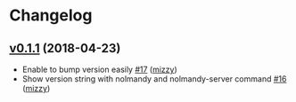 # Changelog

## [v0.1.1](https://github.com/aktsk/nolmandy/compare/v0.1.0...v0.1.1) (2018-04-23)

* Enable to bump version easily [#17](https://github.com/aktsk/nolmandy/pull/17) ([mizzy](https://github.com/mizzy))
* Show version string with nolmandy and nolmandy-server command [#16](https://github.com/aktsk/nolmandy/pull/16) ([mizzy](https://github.com/mizzy))